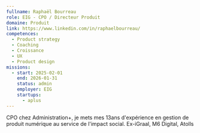 ```yaml
---
fullname: Raphaël Bourreau
role: EIG - CPO / Directeur Produit
domaine: Produit
link: https://www.linkedin.com/in/raphaelbourreau/
competences:
  - Product strategy
  - Coaching
  - Croissance
  - UX
  - Product design
missions:
  - start: 2025-02-01
    end: 2026-01-31
    status: admin
    employer: EIG
    startups:
      - aplus
---
```

CPO chez Administration+, je mets mes 13ans d'expérience en gestion de produit numérique au service de l'impact social.
Ex-iGraal, M6 Digital, Atolls